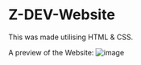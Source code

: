 # Z-DEV-Website
This was made utilising HTML &amp; CSS.

A preview of the Website:
![image](https://user-images.githubusercontent.com/47760357/89126048-98383180-d4da-11ea-952c-dd71dbd4245f.png)

